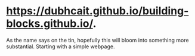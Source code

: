 # https://dubhcait.github.io/building-blocks.github.io/.
As the name says on the tin, hopefully this will bloom into something more substantial. 
Starting with a simple webpage.
